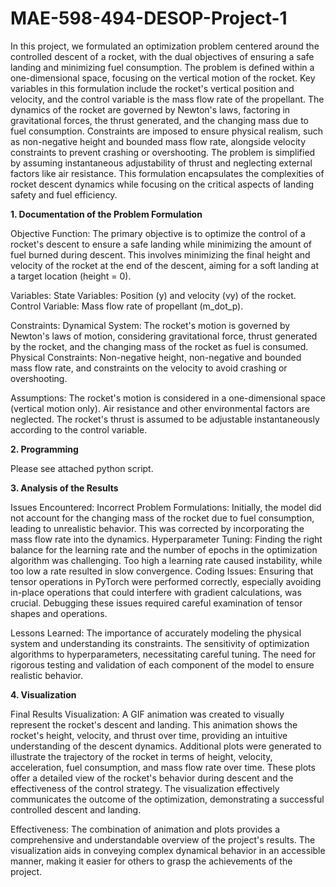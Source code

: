 # MAE-598-494-DESOP-Project-1

In this project, we formulated an optimization problem centered around the controlled descent of a rocket, with the dual objectives of ensuring a safe landing and minimizing fuel consumption. The problem is defined within a one-dimensional space, focusing on the vertical motion of the rocket. Key variables in this formulation include the rocket's vertical position and velocity, and the control variable is the mass flow rate of the propellant. The dynamics of the rocket are governed by Newton's laws, factoring in gravitational forces, the thrust generated, and the changing mass due to fuel consumption. Constraints are imposed to ensure physical realism, such as non-negative height and bounded mass flow rate, alongside velocity constraints to prevent crashing or overshooting. The problem is simplified by assuming instantaneous adjustability of thrust and neglecting external factors like air resistance. This formulation encapsulates the complexities of rocket descent dynamics while focusing on the critical aspects of landing safety and fuel efficiency.

**1. Documentation of the Problem Formulation**

  Objective Function:
      The primary objective is to optimize the control of a rocket's descent to ensure a safe landing while minimizing the amount of fuel burned during descent. This involves minimizing the final height and velocity of the rocket at the end of the descent, aiming for a soft landing at a target location (height = 0).
  
  Variables:
      State Variables: Position (y) and velocity (vy) of the rocket.
      Control Variable: Mass flow rate of propellant (m_dot_p).
  
  Constraints:
      Dynamical System: The rocket's motion is governed by Newton's laws of motion, considering gravitational force, thrust generated by the rocket, and the changing mass of the rocket as fuel is consumed.
      Physical Constraints: Non-negative height, non-negative and bounded mass flow rate, and constraints on the velocity to avoid crashing or overshooting.
  
  Assumptions:
      The rocket's motion is considered in a one-dimensional space (vertical motion only).
      Air resistance and other environmental factors are neglected.
      The rocket's thrust is assumed to be adjustable instantaneously according to the control variable.

**2. Programming**

  Please see attached python script.

**3. Analysis of the Results**

  Issues Encountered:
      Incorrect Problem Formulations: Initially, the model did not account for the changing mass of the rocket due to fuel consumption, leading to unrealistic behavior. This was corrected by incorporating the mass flow rate into the dynamics.
      Hyperparameter Tuning: Finding the right balance for the learning rate and the number of epochs in the optimization algorithm was challenging. Too high a learning rate caused instability, while too low a rate resulted in slow convergence.
      Coding Issues: Ensuring that tensor operations in PyTorch were performed correctly, especially avoiding in-place operations that could interfere with gradient calculations, was crucial. Debugging these issues required careful examination of tensor shapes and operations.
  
  Lessons Learned:
      The importance of accurately modeling the physical system and understanding its constraints.
      The sensitivity of optimization algorithms to hyperparameters, necessitating careful tuning.
      The need for rigorous testing and validation of each component of the model to ensure realistic behavior.

**4. Visualization**

  Final Results Visualization:
      A GIF animation was created to visually represent the rocket's descent and landing. This animation shows the rocket's height, velocity, and thrust over time, providing an intuitive understanding of the descent dynamics.
      Additional plots were generated to illustrate the trajectory of the rocket in terms of height, velocity, acceleration, fuel consumption, and mass flow rate over time. These plots offer a detailed view of the rocket's behavior during descent and the effectiveness of the control strategy.
      The visualization effectively communicates the outcome of the optimization, demonstrating a successful controlled descent and landing.
  
  Effectiveness:
      The combination of animation and plots provides a comprehensive and understandable overview of the project's results.
      The visualization aids in conveying complex dynamical behavior in an accessible manner, making it easier for others to grasp the achievements of the project.
